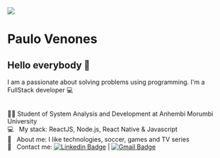 <img width="auto" src="https://github.com/paulovenones/paulovenones/blob/master/1">

# Paulo Venones

## Hello everybody 👋
I am a passionate about solving problems using programming.
I'm a FullStack developer :computer:

 <br/> 	:man_student: Student of System Analysis and Development at Anhembi Morumbi University
 <br/> :computer: &nbsp; My stack: ReactJS, Node.js, React Native & Javascript
 <br/> 💬  &nbsp; About me: I like technologies, soccer, games and TV series
 <br/> :email: &nbsp; Contact me: [![Linkedin Badge](https://img.shields.io/badge/-PauloVenones-blue?style=flat-square&logo=Linkedin&logoColor=white&link=https://www.linkedin.com/in/paulo-venones-da-silva-9245b5aa/)](https://www.linkedin.com/in/paulo-venones-da-silva-9245b5aa/) 
| 
[![Gmail Badge](https://img.shields.io/badge/-paulovenones@gmail.com-c14438?style=flat-square&logo=Gmail&logoColor=white&link=mailto:paulovenones@gmail.com)](mailto:paulovenones@gmail.com)
